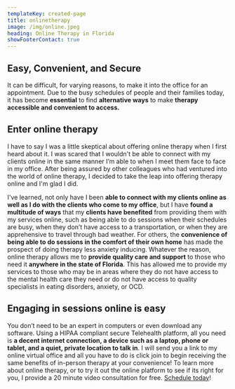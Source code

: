 ```yaml
---
templateKey: created-page
title: onlinetherapy
image: /img/online.jpeg
heading: Online Therapy in Florida
showFooterContact: true
---
```

## Easy, Convenient, and Secure

It can be difficult, for varying reasons, to make it into the office for an appointment. Due to the busy schedules of people and their families today, it has become **essential** to find **alternative ways** to make **therapy accessible and convenient to access.** 

## Enter online therapy

I have to say I was a little skeptical about offering online therapy when I first heard about it. I was scared that I wouldn't be able to connect with my clients online in the same manner I’m able to when I meet them face to face in my office. After being assured by other colleagues who had ventured into the world of online therapy, I decided to take the leap into offering therapy online and I'm glad I did.

I've learned, not only have I been **able to connect with my clients online as well as I do with the clients who come to my office**, but I have **found a multitude of ways** that my **clients have benefited** from providing them with my services online, such as being able to do sessions when their schedules are busy, when they don’t have access to a transportation, or when they are apprehensive to travel through bad weather. For others, the **convenience of being able to do sessions in the comfort of their own home** has made the prospect of doing therapy less anxiety inducing. Whatever the reason, online therapy allows me to **provide quality care and support** to those who need it **anywhere in the state of Florida**. This has allowed me to provide my services to those who may be in areas where they do not have access to the mental health care they need or do not have access to quality specialists in eating disorders, anxiety, or OCD. 

## Engaging in sessions online is easy

You don’t need to be an expert in computers or even download any software. Using a HIPAA compliant secure Telehealth platform, all you need is **a decent internet connection, a device such as a laptop, phone or tablet, and a quiet, private location to talk in**. I will send you a link to my online virtual office and all you have to do is click join to begin receiving the same benefits of in-person therapy at your convenience! To learn more about online therapy, or to try it out the online platform to see if its right for you, I provide a 20 minute video consultation for free. [Schedule today](https://mallorie-potaznick7240.clientsecure.me)!

